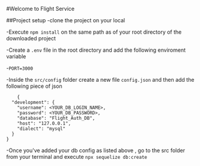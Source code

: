 #Welcome to Flight Service 

##Project setup
-clone the project on your local

-Execute `npm install` on the same path as of your root directory of the downloaded project

-Create a `.env` file in the root directory and add the following enviroment variable

-`PORT=3000`

-Inside the `src/config` folder create a new file `config.json` and then add the following piece of json

```
    {
  "development": {
    "username": <YOUR_DB_LOGIN_NAME>,
    "password": <YOUR_DB_PASSWORD>,
    "database": "Flight_Auth_DB",
    "host": "127.0.0.1",
    "dialect": "mysql"
  }
}

```

-Once you've added your db config as listed above , go to the src folder from your terminal and execute `npx sequelize db:create`
```
